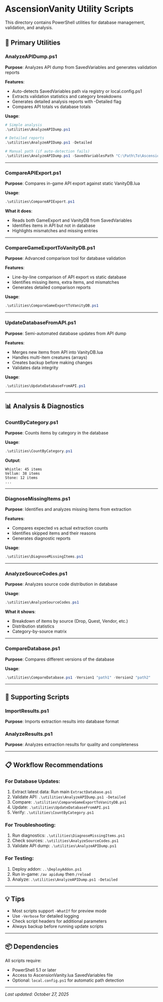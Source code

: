 # AscensionVanity Utility Scripts

This directory contains PowerShell utilities for database management, validation, and analysis.

## 🚀 **Primary Utilities**

### **AnalyzeAPIDump.ps1**
**Purpose**: Analyzes API dump from SavedVariables and generates validation reports

**Features**:
- Auto-detects SavedVariables path via registry or local.config.ps1
- Extracts validation statistics and category breakdowns
- Generates detailed analysis reports with -Detailed flag
- Compares API totals vs database totals

**Usage**:
```powershell
# Simple analysis
.\utilities\AnalyzeAPIDump.ps1

# Detailed reports
.\utilities\AnalyzeAPIDump.ps1 -Detailed

# Manual path (if auto-detection fails)
.\utilities\AnalyzeAPIDump.ps1 -SavedVariablesPath "C:\Path\To\AscensionVanity.lua"
```

---

### **CompareAPIExport.ps1**
**Purpose**: Compares in-game API export against static VanityDB.lua

**Usage**:
```powershell
.\utilities\CompareAPIExport.ps1
```

**What it does**:
- Reads both GameExport and VanityDB from SavedVariables
- Identifies items in API but not in database
- Highlights mismatches and missing entries

---

### **CompareGameExportToVanityDB.ps1**
**Purpose**: Advanced comparison tool for database validation

**Features**:
- Line-by-line comparison of API export vs static database
- Identifies missing items, extra items, and mismatches
- Generates detailed comparison reports

**Usage**:
```powershell
.\utilities\CompareGameExportToVanityDB.ps1
```

---

### **UpdateDatabaseFromAPI.ps1**
**Purpose**: Semi-automated database updates from API dump

**Features**:
- Merges new items from API into VanityDB.lua
- Handles multi-item creatures (arrays)
- Creates backup before making changes
- Validates data integrity

**Usage**:
```powershell
.\utilities\UpdateDatabaseFromAPI.ps1
```

---

## 📊 **Analysis & Diagnostics**

### **CountByCategory.ps1**
**Purpose**: Counts items by category in the database

**Usage**:
```powershell
.\utilities\CountByCategory.ps1
```

**Output**:
```
Whistle: 45 items
Vellum: 38 items
Stone: 12 items
...
```

---

### **DiagnoseMissingItems.ps1**
**Purpose**: Identifies and analyzes missing items from extraction

**Features**:
- Compares expected vs actual extraction counts
- Identifies skipped items and their reasons
- Generates diagnostic reports

**Usage**:
```powershell
.\utilities\DiagnoseMissingItems.ps1
```

---

### **AnalyzeSourceCodes.ps1**
**Purpose**: Analyzes source code distribution in database

**Usage**:
```powershell
.\utilities\AnalyzeSourceCodes.ps1
```

**What it shows**:
- Breakdown of items by source (Drop, Quest, Vendor, etc.)
- Distribution statistics
- Category-by-source matrix

---

### **CompareDatabase.ps1**
**Purpose**: Compares different versions of the database

**Usage**:
```powershell
.\utilities\CompareDatabase.ps1 -Version1 "path1" -Version2 "path2"
```

---

## 🔧 **Supporting Scripts**

### **ImportResults.ps1**
**Purpose**: Imports extraction results into database format

### **AnalyzeResults.ps1**
**Purpose**: Analyzes extraction results for quality and completeness

---

## 📋 **Workflow Recommendations**

### **For Database Updates:**
1. Extract latest data: Run main `ExtractDatabase.ps1`
2. Validate API: `.\utilities\AnalyzeAPIDump.ps1 -Detailed`
3. Compare: `.\utilities\CompareGameExportToVanityDB.ps1`
4. Update: `.\utilities\UpdateDatabaseFromAPI.ps1`
5. Verify: `.\utilities\CountByCategory.ps1`

### **For Troubleshooting:**
1. Run diagnostics: `.\utilities\DiagnoseMissingItems.ps1`
2. Check sources: `.\utilities\AnalyzeSourceCodes.ps1`
3. Validate API dump: `.\utilities\AnalyzeAPIDump.ps1`

### **For Testing:**
1. Deploy addon: `..\DeployAddon.ps1`
2. Run in-game: `/av apidump` then `/reload`
3. Analyze: `.\utilities\AnalyzeAPIDump.ps1 -Detailed`

---

## 💡 **Tips**

- Most scripts support `-WhatIf` for preview mode
- Use `-Verbose` for detailed logging
- Check script headers for additional parameters
- Always backup before running update scripts

---

## 📦 **Dependencies**

All scripts require:
- PowerShell 5.1 or later
- Access to AscensionVanity.lua SavedVariables file
- Optional: `local.config.ps1` for automatic path detection

---

*Last updated: October 27, 2025*
